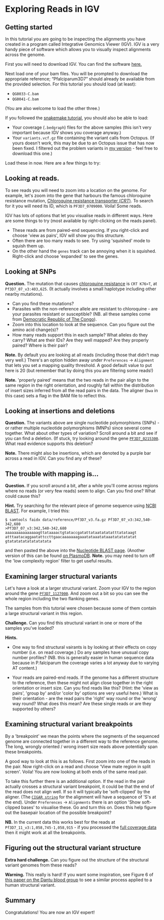 # Exploring Reads in IGV

## Getting started

In this tutorial you are going to be inspecting the alignments you have created in a program called Integrative Genomics Viewer (IGV). IGV is a very handy piece of software which allows you to visually inspect alignments across the genome. 

First you will need to download IGV. You can find the software [here.](https://software.broadinstitute.org/software/igv/download)

Next load one of your bam files. You will be prompted to download the appropriate reference; “Pfalciparum3D7” should already be available from the provided selection.  For this tutorial you should load (at least):

* `QG0033-C.bam`
* `QG0041-C.bam`

(You are also welcome to load the other three.)

If you followed the [snakemake tutorial](), you should also be able to load:

* Your coverage (`.bedgraph`) files for the above samples (this isn't very important because IGV shows you coverage anyway.)
* Your `variants.vcf.gz` file containing the variant calls from Octopus.  (If yours doesn't work, this may be due to an Octopus issue that has now been fixed.  I filtered out the problem variants in [my version](https://www.well.ox.ac.uk/~gav/projects/gms/statistics-course/Next_Generation_Sequencing/practicals/ngs_processing_pipeline/solutions/results/variants/) - feel free to download this one.)

Load these in now.  Here are a few things to try:

## Looking at reads.

To see reads you will need to zoom into a location on the genome.  For example, let's zoom into the gene that harbours the famous chloroquine resistance mutation, [Chloroquine resistance transporter (*CRT*)](https://plasmodb.org/plasmo/app/record/gene/PF3D7_0709000).  To search for it you will need its ID, which is `PF3D7_0709000`.  Voila!  Some reads.

IGV has lots of options that let you visualise reads in different ways.  Here are some things to try (most available by right-clicking on the reads panel).

* These reads are from paired-end sequencing.  If you right-click and choose 'view as pairs', IGV will show you this structure.
* Often there are too many reads to see.  Try using 'squished' mode to squish them up.
* On the other hand the `genes` track can be annoying when it is squished.  Right-click and choose 'expanded' to see the genes.

## Looking at SNPs

**Question.** The mutation that causes [chloroquine resistance](https://www.ncbi.nlm.nih.gov/pmc/articles/PMC2954758/) is `CRT K76>T`, at `Pf3D7_07_v3:403,625`.  (It actually involves a small haplotype including other nearby mutations).  

* Can you find these mutations?
* Parasites with the non-reference allele are resistant to chloroquine - are your parasites resistant or susceptible?  (NB. all these samples come from [Democratic Republic of The Congo](https://www.google.com/maps)).
* Zoom into this location to look at the sequence.  Can you figure out the amino acid change(s)?
* How many reads support this in each sample?  What alleles do they carry?  What are their IDs?  Are they well mapped?  Are they properly paired?  Where is their pair?

**Note.** By default you are looking at all reads (including those that didn't map very well.)  There's an option hidden away under `Preferences` -> `Alignment` that lets you set a mapping quality threshold.  A good default value to put here is 20 (but remember that by doing this you are filtering some reads!)

**Note.** 'properly paired' means that the two reads in the pair align to the same region in the right orientation, and roughly fall within the distribution of insert sizes inferred from all the read pairs in the data.  The aligner (`bwa` in this case) sets a flag in the BAM file to reflect this.

## Looking at insertions and deletions

**Question.** The variants above are single nucleotide polymorphisms (SNPs) - or rather multiple nucleotide polymorphisms (MNPs) since several come together.  What about other types of variation?  Scroll around a bit and see if you can find a deletion.  (If stuck, try looking around the gene [`PF3D7_0215300`](https://plasmodb.org/plasmo/app/search?q=PF3D7_0220300).  What read evidence supports this deletion?

**Note.** There might also be insertions, which are denoted by a purple bar across a read in IGV.  Can you find any of these?

## The trouble with mapping is...

**Question.** If you scroll around a bit, after a while you'll come across regions where no reads (or very few reads) seem to align.  Can you find one?  What could cause this? 

**Hint.** Try searching for the relevant piece of genome sequence using [NCBI BLAST](https://blast.ncbi.nlm.nih.gov/Blast.cgi).  For example, I tried this:

```
$ samtools faidx data/reference/Pf3D7_v3.fa.gz Pf3D7_07_v3:342,540-342,680
>Pf3D7_07_v3:342,540-342,680
aaaaaaaaaaaaaaagttataaaactgtataccgatattataatatatatttatataagt
atttaatacaggaatattccttgaacaaaaaaagaaatataaatataaatatatatatat
gtatatatatatatatatata
```
and then pasted the above into the [Nucleotide BLAST page](https://blast.ncbi.nlm.nih.gov/Blast.cgi).  (Another version of this can be found [on PlasmoDB](https://plasmodb.org/plasmo/app/search/transcript/UnifiedBlast).  **Note.** you may need to turn off the 'low complexity region' filter to get useful results.

## Examining larger structural variants

Let's have a look at a larger structural variant.  Zoom your IGV to the region around the gene [`Pf3D7_1127000`](https://plasmodb.org/plasmo/app/record/gene/PF3D7_1127000).  And zoom out a bit so you can see the whole region including the two flanking genes.

The samples from this tutorial were chosen because some of them contain a large structural variant in this region. 

**Challenge.** Can you find this structural variant in one or more of the samples you've loaded?

**Hints.**

* One way to find structural vairants is by looking at their effects on copy number (i.e. on read coverage.)  Do any samples have unusual copy number profiles?  (NB. this is generally easier in human sequence data because in P.falciparum the coverage varies a lot anyway due to varying AT content.)

* Your reads are paired-end reads.  If the genome has a different structure to the reference, then these might not align close together in the right orientation or insert size.  Can you find reads like this?  (Hint: the 'view as pairs', 'group by' and/or 'color by' options are very useful here.)  What is their orientation - are the read pairs the 'right' way round or the 'wrong' way round?  What does this mean?  Are these single reads or are they supported by others?

## Examining structural variant breakpoints

By a 'breakpoint' we mean the points where the segments of the sequenced genome are connected together in a different way to the reference genome.  The long, wrongly oriented / wrong insert size reads above potentially span these breakpoints.

A good way to look at this is as follows.  First zoom into one of the reads in the pair. Now right-click on a read and choose 'View mate region in split screen'.  Voila!  You are now looking at both ends of the same read pair.

To take this further there is an additional option.  If the read in the pair actually crosses a structural variant breakpoint, it could be that the end of the read does not align well.  If so it will typically be 'soft-clipped' by the aligner.  (The [`CIGAR string`](https://sites.google.com/site/bioinformaticsremarks/bioinfo/sam-bam-format/what-is-a-cigar) for the alignment will have a sequence of 'S's at the end).  Under `Preferences` -> `Alignments` there is an option 'Show soft-clipped bases' to visualise these.  Go and turn this on.  Does this help figure out the basepair location of the possible breakpoint?

**NB.** In the current data this works best for the reads at `Pf3D7_11_v3:1,058,745-1,058,915` - if you processed the [full coverage data]() then it might work at all the breakpoints.

## Figuring out the structural variant structure

**Extra hard challenge.** Can you figure out the structure of the structural variant genomes from these reads?

**Warning.** This really is hard!  If you want some inspiration, see Figure 6 of [this paper on the Dantu blood group](https://doi.org/10.1126/science.aam6393) to see a similar process applied to a human structural variant.

## Summary

Congratulations!  You are now an IGV expert!
